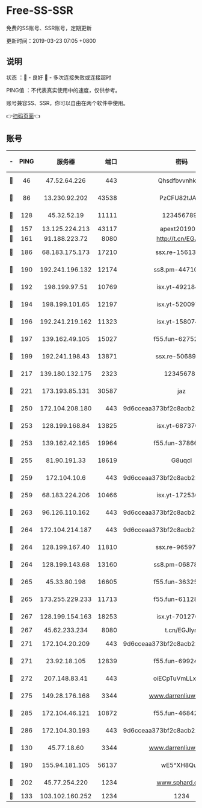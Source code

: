 # Free-SS-SSR

免费的SS账号、SSR账号，定期更新

更新时间：2019-03-23 07:05 +0800

## 说明

状态     ：🙂 - 良好 🙁 - 多次连接失败或连接超时

PING值   ：不代表真实使用中的速度，仅供参考。

账号兼容SS、SSR，你可以自由在两个软件中使用。

👉[扫码页面](https://liesauer.github.io/Free-SS-SSR/)👈

## 账号

|-|PING|服务器|端口|密码|加密方式|区域|
|:----:|:----:|:-----:|-----:|:----:|:----:|:----:|
|🙂|46|47.52.64.226|443|Qhsdfbvvnhkm1|aes-256-cfb|HK|
|🙂|86|13.230.92.202|43538|PzCFU82tJAdZ|aes-256-cfb|JP|
|🙂|128|45.32.52.19|11111|1234567890|aes-256-cfb|JP|
|🙂|157|13.125.224.213|43117|apext2019005|chacha20|KR|
|🙂|161|91.188.223.72|8080|http://t.cn/EGJIyrl|rc4-md5|RU|
|🙂|186|68.183.175.173|17210|ssx.re-15613310|aes-256-cfb|US|
|🙂|190|192.241.196.132|12174|ss8.pm-44710884|aes-256-cfb|US|
|🙂|192|198.199.97.51|10769|isx.yt-49218470|aes-256-cfb|US|
|🙂|194|198.199.101.65|12197|isx.yt-52009789|aes-256-cfb|US|
|🙂|196|192.241.219.162|11323|isx.yt-15807466|aes-256-cfb|US|
|🙂|197|139.162.49.105|15027|f55.fun-62752281|aes-256-cfb|SG|
|🙂|199|192.241.198.43|13871|ssx.re-50689980|aes-256-cfb|US|
|🙂|217|139.180.132.175|2323|123456789|aes-256-cfb|SG|
|🙂|221|173.193.85.131|30587|jaz|aes-256-cfb|US|
|🙂|250|172.104.208.180|443|9d6cceaa373bf2c8acb22e60b6a58be6|aes-256-cfb|US|
|🙂|253|128.199.168.84|13825|isx.yt-68737074|aes-256-cfb|SG|
|🙂|253|139.162.42.165|19964|f55.fun-37866369|aes-256-cfb|SG|
|🙂|255|81.90.191.33|18619|G8uqcl|aes-256-cfb|US|
|🙂|259|172.104.10.6|443|9d6cceaa373bf2c8acb22e60b6a58be6|aes-256-cfb|US|
|🙂|259|68.183.224.206|10466|isx.yt-17253007|aes-256-cfb|SG|
|🙂|263|96.126.110.162|443|9d6cceaa373bf2c8acb22e60b6a58be6|aes-256-cfb|US|
|🙂|264|172.104.214.187|443|9d6cceaa373bf2c8acb22e60b6a58be6|aes-256-cfb|US|
|🙂|264|128.199.167.40|11810|ssx.re-96597838|aes-256-cfb|SG|
|🙂|264|128.199.143.68|13160|ss8.pm-06878602|aes-256-cfb|SG|
|🙂|265|45.33.80.198|16605|f55.fun-36325930|aes-256-cfb|US|
|🙂|265|173.255.229.233|11713|f55.fun-61128834|aes-256-cfb|US|
|🙂|267|128.199.154.163|18253|isx.yt-70127689|aes-256-cfb|SG|
|🙂|267|45.62.233.234|8080|t.cn/EGJIyrl|rc4-md5|CA|
|🙂|271|172.104.20.209|443|9d6cceaa373bf2c8acb22e60b6a58be6|aes-256-cfb|US|
|🙂|271|23.92.18.105|12839|f55.fun-69924830|aes-256-cfb|US|
|🙂|272|207.148.83.41|443|oiECpTuVmLLxk4Ts|aes-256-cfb|AU|
|🙂|275|149.28.176.168|3344|www.darrenliuwei.com|aes-256-cfb|AU|
|🙂|285|172.104.46.121|10872|f55.fun-46842555|aes-256-cfb|SG|
|🙂|286|172.104.30.193|443|9d6cceaa373bf2c8acb22e60b6a58be6|aes-256-cfb|US|
|🙂|130|45.77.18.60|3344|www.darrenliuwei.com|aes-256-cfb|JP|
|🙂|190|155.94.181.105|56137|wE5^XH8Quw|aes-256-cfb|US|
|🙂|202|45.77.254.220|1234|www.sphard.com|aes-256-cfb|SG|
|🙁|133|103.102.160.252|1234|1234|rc4-md5|JP|
